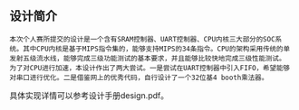设计简介
---------------

	本次个人赛所提交的设计是一个含有SRAM控制器、UART控制器、CPU内核三大部分的SOC系统。其中CPU内核是基于MIPS指令集的，能够支持MIPS的34条指令。CPU的架构采用传统的单发射五级流水线，能够完成三级功能测试的基本要求，并且能够比较快地完成三级性能测试。
	为了对CPU进行加速，本设计作出了两大尝试。一是尝试在UART控制器中引入FIFO，希望能够对串口进行优化。二是借鉴网上的优秀代码，自行设计了一个32位基4 booth乘法器。
  具体实现详情可以参考设计手册design.pdf。
  
